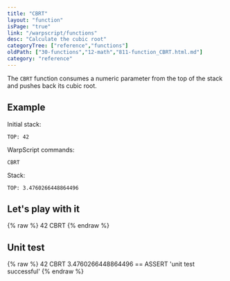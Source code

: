 ```yaml
---
title: "CBRT"
layout: "function"
isPage: "true"
link: "/warpscript/functions"
desc: "Calculate the cubic root"
categoryTree: ["reference","functions"]
oldPath: ["30-functions","12-math","811-function_CBRT.html.md"]
category: "reference"
---
```

 

The `CBRT` function consumes a numeric parameter from the top of the stack and pushes back its cubic root.


## Example ##

Initial stack:

    TOP: 42


WarpScript commands:

    CBRT

Stack: 

    TOP: 3.4760266448864496

## Let's play with it ##

{% raw %}
<warp10-warpscript-widget backend="{{backend}}"  exec-endpoint="{{execEndpoint}}">42 
CBRT
</warp10-warpscript-widget>
{% endraw %}    


## Unit test ##

{% raw %}
<warp10-warpscript-widget backend="{{backend}}"  exec-endpoint="{{execEndpoint}}">42 CBRT
3.4760266448864496 == ASSERT
'unit test successful'
</warp10-warpscript-widget>
{% endraw %}        
